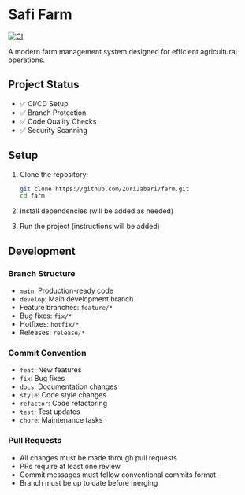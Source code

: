 # Safi Farm

[![CI](https://github.com/ZuriJabari/farm/actions/workflows/ci.yml/badge.svg)](https://github.com/ZuriJabari/farm/actions/workflows/ci.yml)

A modern farm management system designed for efficient agricultural operations.

## Project Status
- ✅ CI/CD Setup
- ✅ Branch Protection
- ✅ Code Quality Checks
- ✅ Security Scanning

## Setup

1. Clone the repository:
   ```bash
   git clone https://github.com/ZuriJabari/farm.git
   cd farm
   ```

2. Install dependencies (will be added as needed)

3. Run the project (instructions will be added)

## Development

### Branch Structure
- `main`: Production-ready code
- `develop`: Main development branch
- Feature branches: `feature/*`
- Bug fixes: `fix/*`
- Hotfixes: `hotfix/*`
- Releases: `release/*`

### Commit Convention
- `feat`: New features
- `fix`: Bug fixes
- `docs`: Documentation changes
- `style`: Code style changes
- `refactor`: Code refactoring
- `test`: Test updates
- `chore`: Maintenance tasks

### Pull Requests
- All changes must be made through pull requests
- PRs require at least one review
- Commit messages must follow conventional commits format
- Branch must be up to date before merging